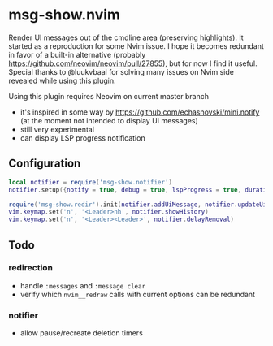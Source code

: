 # msg-show.nvim
Render UI messages out of the cmdline area (preserving highlights). It started as a reproduction for some Nvim issue. I hope it becomes redundant in favor of a built-in alternative (probably https://github.com/neovim/neovim/pull/27855), but for now I find it useful. Special thanks to @luukvbaal for solving many issues on Nvim side revealed while using this plugin.

Using this plugin requires Neovim on current master branch
- it's inspired in some way by https://github.com/echasnovski/mini.notify (at the moment not intended to display UI messages)
- still very experimental
- can display LSP progress notification

## Configuration
```lua
local notifier = require('msg-show.notifier')
notifier.setup({notify = true, debug = true, lspProgress = true, duration = 5000, msgWin = {maxWidth = 130}}) -- defaults

require('msg-show.redir').init(notifier.addUiMessage, notifier.updateUiMessage, notifier.debug, notifier.showDialogMessage)
vim.keymap.set('n', '<Leader>nh', notifier.showHistory)
vim.keymap.set('n', '<Leader><Leader>', notifier.delayRemoval)
```

## Todo
### redirection
- handle `:messages` and `:message clear`
- verify which `nvim__redraw` calls with current options can be redundant
### notifier
- allow pause/recreate deletion timers
